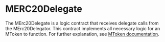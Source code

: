 # MERC20Delegate

The MErc20Delegate is a logic contract that receives delegate calls from the MErc20Delegator. This contract implements
all necessary logic for an MToken to function. For further explanation, see [MToken documentation](./MTOKEN.md).
